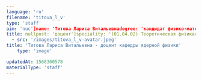 ```yaml
---
language: 'ru'
filename: 'titova_l_v'
type: 'staff'
aim: 'nuc']name: 'Титова Лариса Витальевнаdegree: 'кандидат физико-математических наук'
title: nullpost: 'доцент']speciality: '(01.04.02) Теоретическая физикаcontacts: []avatar:
  - src: '/images/titova_l_v-avatar.jpeg'
title: 'Титова Лариса Витальевна - доцент кафедры ядерной физики'
    type: 'image'

updatedAt: 1568360578
materialType: 'staff'
---
```



